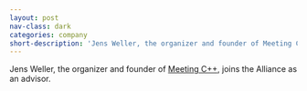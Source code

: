 ```yaml
---
layout: post
nav-class: dark
categories: company
short-description: 'Jens Weller, the organizer and founder of Meeting C++, joins the Alliance as an advisor.'
---
```

Jens Weller, the organizer and founder of
<a href="https://meetingcpp.com/">Meeting C++</a>, joins the
Alliance as an advisor.
